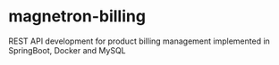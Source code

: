 # magnetron-billing
REST API development for product billing management implemented in SpringBoot, Docker and MySQL

